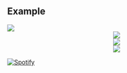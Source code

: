 ## Example
<img src="https://komarev.com/ghpvc/?username=Chia1104&style=for-the-badge&color=blueviolet" />

<div align="center">
  <img src="https://skillicons.dev/icons?i=ts,java,php,react,next,vue,tailwind,laravel,nest,mongo,firebase,postgres" />
</div>

<div align="center">
  <img src="https://github-profile-trophy.vercel.app/?username=Chia1104&theme=nord" />
</div>

<div align="center">
  <img src="https://leetcode.card.workers.dev/Chia1104?theme=nord&font=baloo&extension=activity" />
</div>

[![Spotify](https://spot-right-now.vercel.app/api/spotify)](https://spotify-top.com/user/21vnijzple4ufn2nzlfjy37py)
